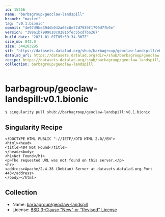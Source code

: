 ```yaml
---
id: 15256
name: "barbagroup/geoclaw-landspill"
branch: "master"
tag: "v0.1.bionic"
commit: "4e97d9be394db942a65c0e57d7939f1790d7fb9e"
version: "399a1b7999810c02815fec55cd7ba267"
build_date: "2021-01-07T05:59:34.307Z"
size_mb: 842.0
size: 344203295
sif: "https://datasets.datalad.org/shub/barbagroup/geoclaw-landspill/v0.1.bionic/2021-01-07-4e97d9be-399a1b79/399a1b7999810c02815fec55cd7ba267.sif"
datalad_url: https://datasets.datalad.org?dir=/shub/barbagroup/geoclaw-landspill/v0.1.bionic/2021-01-07-4e97d9be-399a1b79/
recipe: https://datasets.datalad.org/shub/barbagroup/geoclaw-landspill/v0.1.bionic/2021-01-07-4e97d9be-399a1b79/Singularity
collection: barbagroup/geoclaw-landspill
---
```


# barbagroup/geoclaw-landspill:v0.1.bionic

```bash
$ singularity pull shub://barbagroup/geoclaw-landspill:v0.1.bionic
```

## Singularity Recipe

```singularity
<!DOCTYPE HTML PUBLIC "-//IETF//DTD HTML 2.0//EN">
<html><head>
<title>404 Not Found</title>
</head><body>
<h1>Not Found</h1>
<p>The requested URL was not found on this server.</p>
<hr>
<address>Apache/2.4.38 (Debian) Server at datasets.datalad.org Port 443</address>
</body></html>
```

## Collection

 - Name: [barbagroup/geoclaw-landspill](https://github.com/barbagroup/geoclaw-landspill)
 - License: [BSD 3-Clause "New" or "Revised" License](https://api.github.com/licenses/bsd-3-clause)

